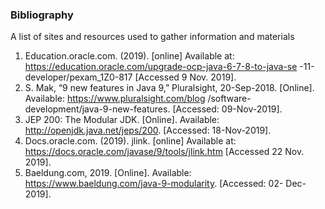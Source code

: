 ### Bibliography

A list of sites and resources used to gather information and materials 

1. Education.oracle.com. (2019). [online] Available at: https://education.oracle.com/upgrade-ocp-java-6-7-8-to-java-se
-11-developer/pexam_1Z0-817 [Accessed 9 Nov. 2019].
2. S. Mak, “9 new features in Java 9,” Pluralsight, 20-Sep-2018. [Online]. Available: https://www.pluralsight.com/blog
/software-development/java-9-new-features. [Accessed: 09-Nov-2019].
3. JEP 200: The Modular JDK. [Online]. Available: http://openjdk.java.net/jeps/200. [Accessed: 18-Nov-2019].
4. Docs.oracle.com. (2019). jlink. [online] Available at: https://docs.oracle.com/javase/9/tools/jlink.htm [Accessed 22
 Nov. 2019].
5. Baeldung.com, 2019. [Online]. Available: https://www.baeldung.com/java-9-modularity. [Accessed: 02- Dec- 2019].
